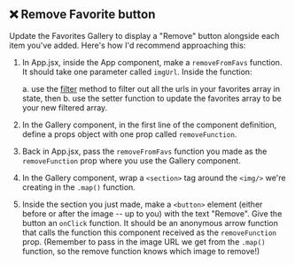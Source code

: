 ## ❌ Remove Favorite button
Update the Favorites Gallery to display a "Remove" button alongside each item you've added. Here's how I'd recommend approaching this:
1. In App.jsx, inside the App component, make a `removeFromFavs` function. It should take one parameter called `imgUrl`. Inside the function:

    a. use the [filter](https://developer.mozilla.org/en-US/docs/Web/JavaScript/Reference/Global_Objects/Array/filter) method to filter out all the urls in your favorites array in state, then
    b. use the setter function to update the favorites array to be your new filtered array.
2. In the Gallery component, in the first line of the component definition, define a props object with one prop called `removeFunction`.
3. Back in App.jsx, pass the `removeFromFavs` function you made as the `removeFunction` prop where you use the Gallery component.
4. In the Gallery component, wrap a `<section>` tag around the `<img/>` we're creating in the `.map()` function.
5. Inside the section you just made, make a `<button>` element (either before or after the image -- up to you) with the text "Remove". Give the button an `onClick` function. It should be an anonymous arrow function that calls the function this component received as the `removeFunction` prop. (Remember to pass in the image URL we get from the `.map()` function, so the remove function knows which image to remove!)
